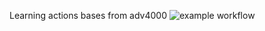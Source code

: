 Learning actions bases from adv4000
![example workflow](https://github.com/asazanoff/githubproject/actions/My-First-Workflow/start.yml/badge.svg)